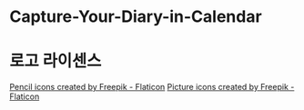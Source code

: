 # Capture-Your-Diary-in-Calendar

# 로고 라이센스

<a href="https://www.flaticon.com/free-icons/pencil" title="pencil icons">Pencil icons created by Freepik - Flaticon</a>
<a href="https://www.flaticon.com/free-icons/picture" title="picture icons">Picture icons created by Freepik - Flaticon</a>
